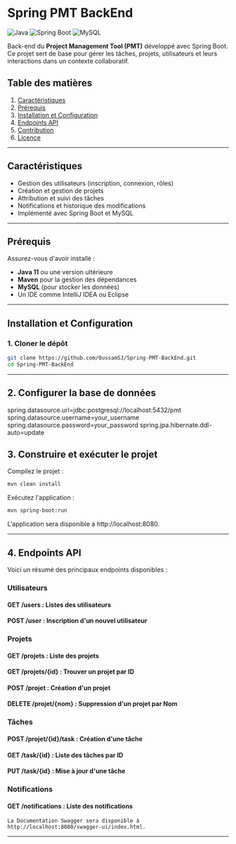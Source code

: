 # Spring PMT BackEnd

![Java](https://img.shields.io/badge/Java-11-blue)
![Spring Boot](https://img.shields.io/badge/Spring%20Boot-2.5.4-green)
![MySQL](https://shields.io/badge/MySQL-lightgrey?logo=mysql&style=plastic&logoColor=white&labelColor=blue)

Back-end du **Project Management Tool (PMT)** développé avec Spring Boot. Ce projet sert de base pour gérer les tâches, projets, utilisateurs et leurs interactions dans un contexte collaboratif.

## Table des matières
1. [Caractéristiques](#caractéristiques)
2. [Prérequis](#prérequis)
3. [Installation et Configuration](#installation-et-configuration)
4. [Endpoints API](#endpoints-api)
5. [Contribution](#contribution)
6. [Licence](#licence)

---

## Caractéristiques
- Gestion des utilisateurs (inscription, connexion, rôles)
- Création et gestion de projets
- Attribution et suivi des tâches
- Notifications et historique des modifications
- Implémenté avec Spring Boot et MySQL

---

## Prérequis
Assurez-vous d'avoir installé :
- **Java 11** ou une version ultérieure
- **Maven** pour la gestion des dépendances
- **MySQL** (pour stocker les données)
- Un IDE comme IntelliJ IDEA ou Eclipse

---

## Installation et Configuration

### 1. Cloner le dépôt
```bash
git clone https://github.com/OussamSJ/Spring-PMT-BackEnd.git
cd Spring-PMT-BackEnd

```
---

## 2. Configurer la base de données

spring.datasource.url=jdbc:postgresql://localhost:5432/pmt
spring.datasource.username=your_username
spring.datasource.password=your_password
spring.jpa.hibernate.ddl-auto=update

## 3. Construire et exécuter le projet
Compilez le projet :
```bash
mvn clean install
```
Exécutez l'application :
```bash
mvn spring-boot:run
```
L'application sera disponible à http://localhost:8080.

---


## 4. Endpoints API
Voici un résumé des principaux endpoints disponibles :

### Utilisateurs
#### GET /users : Listes des utilisateurs
#### POST /user : Inscription d'un nouvel utilisateur

### Projets
#### GET /projets : Liste des projets
#### GET /projets/{id} : Trouver un projet par ID
#### POST /projet : Création d'un projet
#### DELETE /projet/{nom} : Suppression d'un projet par Nom

### Tâches
#### POST /projet/{id}/task : Création d'une tâche 
#### GET /task/{id} : Liste des tâches par ID
#### PUT /task/{id} : Mise à jour d'une tâche

### Notifications
#### GET /notifications : Liste des notifications

```
La Documentation Swagger sera disponible à http://localhost:8080/swagger-ui/index.html.
```

---
